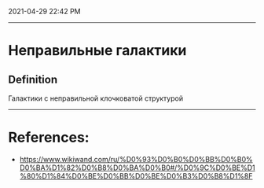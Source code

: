 
2021-04-29 22:42 PM
***

# Неправильные галактики
## Definition
Галактики с неправильной клочковатой структурой
***

# References:
 - https://www.wikiwand.com/ru/%D0%93%D0%B0%D0%BB%D0%B0%D0%BA%D1%82%D0%B8%D0%BA%D0%B0#/%D0%9C%D0%BE%D1%80%D1%84%D0%BE%D0%BB%D0%BE%D0%B3%D0%B8%D1%8F
